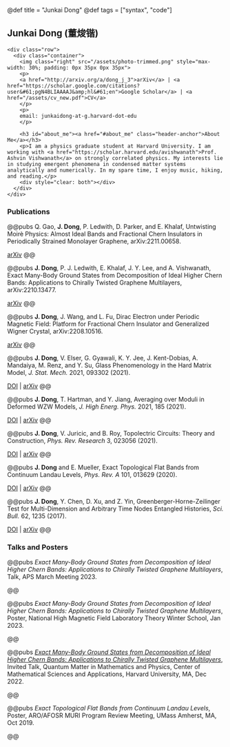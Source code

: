 @def title = "Junkai Dong"
@def tags = ["syntax", "code"]

## Junkai Dong (董焌锴)

~~~
<div class="row">
  <div class="container">
    <img class="right" src="/assets/photo-trimmed.png" style="max-width: 30%; padding: 0px 35px 0px 35px">
    <p>
    <a href="http://arxiv.org/a/dong_j_3">arXiv</a> | <a href="https://scholar.google.com/citations?user&#61;pgN4BLIAAAAJ&amp;hl&#61;en">Google Scholar</a> | <a href="/assets/cv_new.pdf">CV</a>
    </p>
    <p>
    email: junkaidong-at-g.harvard-dot-edu 
    </p>

    <h3 id="about_me"><a href="#about_me" class="header-anchor">About Me</a></h3>
    <p>I am a physics graduate student at Harvard University. I am working with <a href="https://scholar.harvard.edu/avishwanath">Prof. Ashvin Vishwanath</a> on strongly correlated physics. My interests lie in studying emergent phenomena in condensed matter systems analytically and numerically. In my spare time, I enjoy music, hiking, and reading.</p>
    <div style="clear: both"></div>      
  </div>
</div>
~~~
<!-- [arXiv](http://arxiv.org/a/dong_j_3)|[Google Scholar](https://scholar.google.com/citations?user=rN7bQi0AAAAJ&hl=en)|[CV](/assets/cv_new.pdf) -->
<!-- ### About Me
I am a physics graduate student at Harvard University. I am working with [Prof. Ashvin Vishwanath](https://scholar.harvard.edu/avishwanath) on strongly correlated physics. My interests lie in studying emergent phenomena in condensed matter systems analytically and numerically. In my spare time, I enjoy music, hiking, and reading. -->
### Publications

@@pubs Q. Gao, **J. Dong**, P. Ledwith, D. Parker, and E. Khalaf, Untwisting Moirè Physics: Almost Ideal Bands and Fractional Chern Insulators in Periodically Strained Monolayer Graphene, arXiv:2211.00658. 

[arXiv](https://arxiv.org/abs/2211.00658)
@@

@@pubs **J. Dong**, P. J. Ledwith, E. Khalaf, J. Y. Lee, and A. Vishwanath, Exact Many-Body Ground States from Decomposition of Ideal Higher Chern Bands: Applications to Chirally Twisted Graphene Multilayers, arXiv:2210.13477. 

[arXiv](https://arxiv.org/abs/2210.13477)
@@

@@pubs **J. Dong**, J. Wang, and L. Fu, Dirac Electron under Periodic Magnetic Field: Platform for Fractional Chern Insulator and Generalized Wigner Crystal, arXiv:2208.10516. 

[arXiv](https://arxiv.org/abs/2208.10516)
@@

@@pubs **J. Dong**, V. Elser, G. Gyawali, K. Y. Jee, J. Kent-Dobias, A. Mandaiya, M. Renz, and Y. Su, Glass Phenomenology in the Hard Matrix Model, *J. Stat. Mech.* 2021, 093302 (2021). 

[DOI](https://doi.org/10.1088/1742-5468/ac1f25) | [arXiv](https://arxiv.org/abs/1912.07558)
@@

@@pubs **J. Dong**, T. Hartman, and Y. Jiang, Averaging over Moduli in Deformed WZW Models, *J. High Energ. Phys.* 2021, 185 (2021). 

[DOI](https://doi.org/10.1007/JHEP09(2021)185) | [arXiv](https://arxiv.org/abs/2105.12594)
@@

@@pubs **J. Dong**, V. Juricic, and B. Roy, Topolectric Circuits: Theory and Construction, *Phys. Rev. Research* 3, 023056 (2021). 

[DOI](https://doi.org/10.1103/PhysRevResearch.3.023056) | [arXiv](https://arxiv.org/abs/2008.11202)
@@

@@pubs **J. Dong** and E. Mueller, Exact Topological Flat Bands from Continuum Landau Levels, *Phys. Rev. A* 101, 013629 (2020). 

[DOI](https://doi.org/10.1103/PhysRevA.101.013629) | [arXiv](https://arxiv.org/abs/1910.08429)
@@

@@pubs **J. Dong**, Y. Chen, D. Xu, and Z. Yin, Greenberger-Horne-Zeilinger Test for Multi-Dimension and Arbitrary Time Nodes Entangled Histories, *Sci. Bull.* 62, 1235 (2017). 

[DOI](https://doi.org/10.1016/j.scib.2017.08.010) | [arXiv](https://arxiv.org/abs/1610.04296)
@@

### Talks and Posters

@@pubs *Exact Many-Body Ground States from Decomposition of Ideal Higher Chern Bands: Applications to Chirally Twisted Graphene Multilayers*, Talk, APS March Meeting 2023.

@@

@@pubs *Exact Many-Body Ground States from Decomposition of Ideal Higher Chern Bands: Applications to Chirally Twisted Graphene Multilayers*, Poster, National High Magnetic Field Laboratory Theory Winter School, Jan 2023.

@@

@@pubs [*Exact Many-Body Ground States from Decomposition of Ideal Higher Chern Bands: Applications to Chirally Twisted Graphene Multilayers*](https://www.youtube.com/watch?v=RfUKlzKs70o), Invited Talk, Quantum Matter in Mathematics and Physics, Center of Mathematical Sciences and Applications, Harvard University, MA, Dec 2022. 

@@

@@pubs *Exact Topological Flat Bands from Continuum Landau Levels*, Poster, ARO/AFOSR MURI Program
Review Meeting, UMass Amherst, MA, Oct 2019. 

@@
